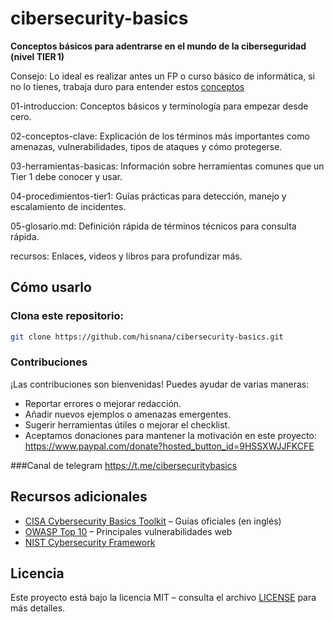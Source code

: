 # cibersecurity-basics
**Conceptos básicos para adentrarse en el mundo de la ciberseguridad (nivel TIER 1)**

Consejo: Lo ideal es realizar antes un FP o curso básico de informática, si no lo tienes, trabaja duro para entender estos [conceptos](https://github.com/hisnana/cibersecurity-basics/blob/main/01-introduccion/conceptos-basicos-informatica.md)


01-introduccion: Conceptos básicos y terminología para empezar desde cero.

02-conceptos-clave: Explicación de los términos más importantes como amenazas, vulnerabilidades, tipos de ataques y cómo protegerse.

03-herramientas-basicas: Información sobre herramientas comunes que un Tier 1 debe conocer y usar.

04-procedimientos-tier1: Guías prácticas para detección, manejo y escalamiento de incidentes.

05-glosario.md: Definición rápida de términos técnicos para consulta rápida.

recursos: Enlaces, videos y libros para profundizar más.

## Cómo usarlo
### Clona este repositorio:
   ```bash
   git clone https://github.com/hisnana/cibersecurity-basics.git
   ```


### Contribuciones
¡Las contribuciones son bienvenidas! Puedes ayudar de varias maneras:
- Reportar errores o mejorar redacción.
- Añadir nuevos ejemplos o amenazas emergentes.
- Sugerir herramientas útiles o mejorar el checklist.
- Aceptamos donaciones para mantener la motivación en este proyecto: https://www.paypal.com/donate?hosted_button_id=9HSSXWJJFKCFE

###Canal de telegram
https://t.me/cibersecuritybasics

## Recursos adicionales
- [CISA Cybersecurity Basics Toolkit](https://www.cisa.gov/cybersecurity-basics) – Guías oficiales (en inglés)
- [OWASP Top 10](https://owasp.org/www-project-top-ten/) – Principales vulnerabilidades web
- [NIST Cybersecurity Framework](https://www.nist.gov/cyberframework)

## Licencia
Este proyecto está bajo la licencia MIT – consulta el archivo [LICENSE](LICENSE) para más detalles.





